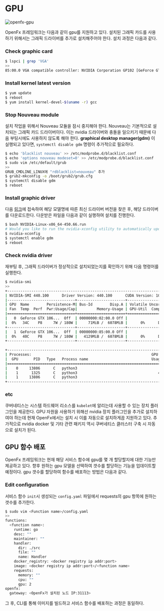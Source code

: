 GPU
====================================

![openfx-gpu](/openfx-gpu.png)

OpenFx 프레임워크는 다음과 같이 gpu를 지원하고 있다. 설치된 그래픽 카드를 사용하기 위해서는 그래픽 드라이버를 추가로 설치해주어야 한다. 설치 과정은 다음과 같다. 



### Check graphic card

```bash
$ lspci | grep 'VGA'
>>
85:00.0 VGA compatible controller: NVIDIA Corporation GP102 [GeForce GTX 1080 Ti] (rev a1)
```



### Install kernel latest version

```bash
$ yum update
$ reboot
$ yum install kernel-devel-$(uname -r) gcc
```



### Stop Nouveau module

설치 작업을 위해서 Nouveau 모듈을 잠시 중지해야 한다. Nouveau는 기본적으로 설치되는 그래픽 카드 드라이버이다. 이는 nvidia 드라이버와 충돌을 일으키기 때문에 다음 부팅시에도 사용하지 않도록 해야 한다. **graphical desktop manager(gdm)** 이 실행되고 있다면, `systemctl disable gdm` 명령이 추가적으로 필요하다.

```bash
$ echo 'blacklist nouveau' >> /etc/modprobe.d/blacklist.conf
$ echo 'options nouveau modeset=0' >> /etc/modprobe.d/blacklist.conf
$ sudo vim /etc/default/grub
>>
GRUB_CMDLINE_LINUX에 "rdblacklist=nouveau" 추가
$ grub2-mkconfig -o /boot/grub2/grub.cfg 
$ systemctl disable gdm
$ reboot
```



### Install graphic driver

다음 [링크](<https://www.geforce.com/drivers>)에 접속하여 해당 모델명에 따른 최신 드라이버 버전을 찾은 후, 해당 드라이버를 다운로드한다. 다운받은 파일을 다음과 같이 실행하여 설치를 진행한다.

```bash
$ bash NVIDIA-Linux-x86_64-450.66.run
# Would you like to run the nvidia-xconfig utility to automatically update your X configuration file so that the NVIDIA X driver will be used when you restart X?  Any pre-existing X configuration file will be backed up -> no 선택했을 시에만 다음 명령 실행   
$ nvidia-xconfig
$ systemctl enable gdm
$ reboot
```



### Check nvidia driver

재부팅 후, 그래픽 드라이버가 정상적으로 설치되었는지를 확인하기 위해 다음 명령어를 실행한다.

```bash
$ nvidia-smi
>>
+-----------------------------------------------------------------------------+
| NVIDIA-SMI 440.100      Driver Version: 440.100      CUDA Version: 10.2     |
|-------------------------------+----------------------+----------------------+
| GPU  Name        Persistence-M| Bus-Id        Disp.A | Volatile Uncorr. ECC |
| Fan  Temp  Perf  Pwr:Usage/Cap|         Memory-Usage | GPU-Util  Compute M. |
|===============================+======================+======================|
|   0  GeForce GTX 106...  Off  | 00000000:02:00.0 Off |                  N/A |
|  0%   34C    P8     7W / 180W |     71MiB /  6078MiB |      0%      Default |
+-------------------------------+----------------------+----------------------+
|   1  GeForce GTX 106...  Off  | 00000000:85:00.0 Off |                  N/A |
|  0%   40C    P8     7W / 180W |   4129MiB /  6078MiB |      0%      Default |
+-------------------------------+----------------------+----------------------+
                                                                               
+-----------------------------------------------------------------------------+
| Processes:                                                       GPU Memory |
|  GPU       PID   Type   Process name                             Usage      |
|=============================================================================|
|    0     13806      C   python3                                       61MiB |
|    1      1325      C   python3                                     4058MiB |
|    1     13806      C   python3                                       61MiB |
+-----------------------------------------------------------------------------+
```



### etc

쿠버네티스는 시스템 하드웨어 리소스를 `kubelet`에 알리는데 사용할 수 있는 장치 플러그인을 제공한다. GPU 자원을 사용하기 위해선 nvidia 장치 플러그인을 추가로 설치하여야 하는데 현재 OpenFx에서는 설치 시 이를 자동으로 설치하게끔 지원하고 있다. 추가적으로 nvidia docker 및 기타 관련 패키지 역시 쿠버네티스 클러스터 구축 시 자동으로 설치가 된다. 



## GPU 함수 배포

OpenFx 프레임워크는 현재 해당 서비스 함수에 gpu를 몇 개 할당할지에 대한 기능만 제공하고 있다. 향후 원하는 gpu 모델을 선택하여 갯수를 할당하는 기능을 업데이트할 예정이다. gpu 갯수를 할당하여 함수를 배포하는 방법은 다음과 같다. 

### Edit configuration

서비스 함수 `init`시 생성되는 `config.yaml` 파일에서 requests의 gpu 항목에 원하는 갯수를 추가한다.

```bash
$ sudo vim <Function name>/config.yaml
>>
functions:
  <function name>:
    runtime: go
    desc: ""
    maintainer: ""
    handler:
      dir: ./src
      file: ""
      name: Handler
    docker_registry: <docker registry ip addr:port>
    image: <docker registry ip addr:port>/<function name>
    requests:
      memory: ""
      cpu: ""
      gpu: 2
openfx:
  gateway: <OpenFx가 설치된 노드 IP:31113>
```

그 후, CLI를 통해 이미지를 빌드하고 서비스 함수를 배포하는 과정은 동일하다. 


